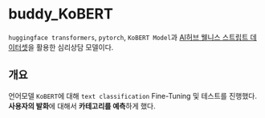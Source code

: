 buddy_KoBERT
===============================================
  `huggingface transformers`, `pytorch`, `KoBERT Model`과 [AI허브 웰니스 스트립트 데이터셋](https://aihub.or.kr/keti_data_board/language_intelligence)을 활용한 심리상담 모델이다.
 

개요
--------------
 언어모델 `KoBERT`에 대해 `text classification` Fine-Tuning 및 테스트를 진행했다.
 **사용자의 발화**에 대해서 **카테고리를 예측**하게 했다.










